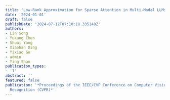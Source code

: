 ```yaml
---
title: 'Low-Rank Approximation for Sparse Attention in Multi-Modal LLMs'
date: '2024-01-01'
draft: false
publishDate: '2024-07-12T07:10:18.335148Z'
authors:
- Lin Song
- Yukang Chen
- Shuai Yang
- Xiaohan Ding
- Yixiao Ge
- admin
- Ying Shan
publication_types:
- '1'
abstract: ''
featured: false
publication: '*Proceedings of the IEEE/CVF Conference on Computer Vision and Pattern
  Recognition (CVPR)*'
---
```


